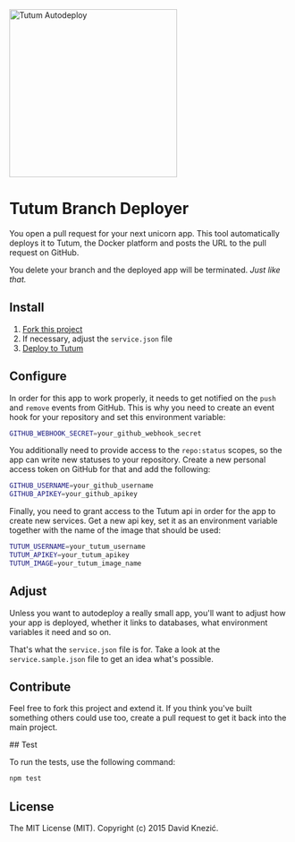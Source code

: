 <img src="https://files.slack.com/files-pri/T08J724LX-F0K1N6LM6/slack_for_ios_upload.png?pub_secret=d75104f8aa" width="300" alt="Tutum Autodeploy" />

# Tutum Branch Deployer

You open a pull request for your next unicorn app. This tool automatically
deploys it to Tutum, the Docker platform and posts the URL to the
pull request on GitHub.

You delete your branch and the deployed app will be terminated.
*Just like that.*

## Install

1. [Fork this project](https://github.com/davidknezic/tutum-tagger#fork-destination-box)
2. If necessary, adjust the `service.json` file
3. [Deploy to Tutum](https://dashboard.tutum.co/stack/deploy/)

## Configure

In order for this app to work properly, it needs to
get notified on the `push` and `remove` events from GitHub. This is
why you need to create an event hook for your repository and
set this environment variable:

```sh
GITHUB_WEBHOOK_SECRET=your_github_webhook_secret
```

You additionally need to provide access to the `repo:status` scopes,
so the app can write new statuses to your repository. Create a new
personal access token on GitHub for that and add the following:

```sh
GITHUB_USERNAME=your_github_username
GITHUB_APIKEY=your_github_apikey
```

Finally, you need to grant access to the Tutum api in order for
the app to create new services. Get a new api key, set it as an
environment variable together with the name of the image that
should be used:


```sh
TUTUM_USERNAME=your_tutum_username
TUTUM_APIKEY=your_tutum_apikey
TUTUM_IMAGE=your_tutum_image_name
```

## Adjust

Unless you want to autodeploy a really small app, you'll want to
adjust how your app is deployed, whether it links to databases,
what environment variables it need and so on.

That's what the `service.json` file is for. Take a look at the
`service.sample.json` file to get an idea what's possible.

## Contribute

Feel free to fork this project and extend it. If you think you've
built something others could use too, create a pull request to
get it back into the main project.

## Test

To run the tests, use the following command:

```sh
npm test
```

## License

The MIT License (MIT).
Copyright (c) 2015 David Knezić.

